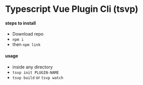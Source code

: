 # Typescript Vue Plugin Cli (tsvp)

#### steps to install
 * Download repo
 * `npm i`
 * then `npm link`
#### usage
 * inside any directory
 * `tsvp init PLUGIN-NAME`
 * `tsvp build` or `tsvp watch`
